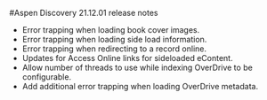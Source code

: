 #Aspen Discovery 21.12.01 release notes
- Error trapping when loading book cover images. 
- Error trapping when loading side load information.
- Error trapping when redirecting to a record online. 
- Updates for Access Online links for sideloaded eContent. 
- Allow number of threads to use while indexing OverDrive to be configurable.
- Add additional error trapping when loading OverDrive metadata. 